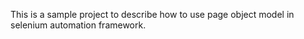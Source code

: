 This is a sample project to describe how to use page object model in selenium automation framework.
